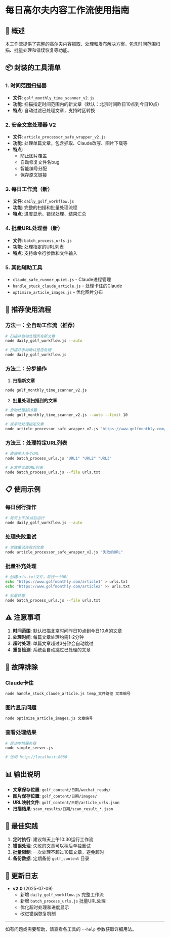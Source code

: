 # 每日高尔夫内容工作流使用指南

## 🌟 概述

本工作流提供了完整的高尔夫内容抓取、处理和发布解决方案，包含时间范围扫描、批量处理和错误恢复等功能。

## 📦 封装的工具清单

### 1. 时间范围扫描器
- **文件**: `golf_monthly_time_scanner_v2.js`
- **功能**: 扫描指定时间范围内的新文章（默认：北京时间昨日10点到今日10点）
- **特点**: 自动过滤已处理文章，支持时区转换

### 2. 安全文章处理器 V2
- **文件**: `article_processor_safe_wrapper_v2.js`
- **功能**: 处理单篇文章，包含抓取、Claude改写、图片下载等
- **特点**: 
  - 防止图片覆盖
  - 自动修复文件名bug
  - 智能编号分配
  - 保存原文链接

### 3. 每日工作流（新）
- **文件**: `daily_golf_workflow.js`
- **功能**: 完整的扫描和批量处理流程
- **特点**: 进度显示、错误处理、结果汇总

### 4. 批量URL处理器（新）
- **文件**: `batch_process_urls.js`
- **功能**: 处理指定的URL列表
- **特点**: 支持命令行参数和文件输入

### 5. 其他辅助工具
- `claude_safe_runner_quiet.js` - Claude进程管理
- `handle_stuck_claude_article.js` - 处理卡住的Claude
- `optimize_article_images.js` - 优化图片分布

## 🚀 推荐使用流程

### 方法一：全自动工作流（推荐）

```bash
# 扫描并自动处理所有新文章
node daily_golf_workflow.js --auto

# 扫描并手动确认是否处理
node daily_golf_workflow.js
```

### 方法二：分步操作

1. **扫描新文章**
```bash
node golf_monthly_time_scanner_v2.js
```

2. **批量处理扫描到的文章**
```bash
# 自动处理前10篇
node golf_monthly_time_scanner_v2.js --auto --limit 10

# 或手动处理指定文章
node article_processor_safe_wrapper_v2.js "https://www.golfmonthly.com/..."
```

### 方法三：处理特定URL列表

```bash
# 直接传入多个URL
node batch_process_urls.js "URL1" "URL2" "URL3"

# 从文件读取URL列表
node batch_process_urls.js --file urls.txt
```

## 📋 使用示例

### 每日例行操作
```bash
# 每天上午10点后运行
node daily_golf_workflow.js --auto
```

### 处理失败重试
```bash
# 单独重试失败的文章
node article_processor_safe_wrapper_v2.js "失败的URL"
```

### 批量补充处理
```bash
# 创建urls.txt文件，每行一个URL
echo "https://www.golfmonthly.com/article1" > urls.txt
echo "https://www.golfmonthly.com/article2" >> urls.txt

# 批量处理
node batch_process_urls.js --file urls.txt
```

## ⚠️ 注意事项

1. **时间范围**: 默认扫描北京时间昨日10点到今日10点的文章
2. **处理时间**: 每篇文章处理约需1-2分钟
3. **超时处理**: 单篇文章超过3分钟会自动跳过
4. **重复检测**: 系统会自动跳过已处理的文章

## 🔧 故障排除

### Claude卡住
```bash
node handle_stuck_claude_article.js temp_文件路径 文章编号
```

### 图片显示问题
```bash
node optimize_article_images.js 文章编号
```

### 查看处理结果
```bash
# 启动本地服务器
node simple_server.js

# 访问 http://localhost:8080
```

## 📊 输出说明

- **文章保存位置**: `golf_content/日期/wechat_ready/`
- **图片保存位置**: `golf_content/日期/images/`
- **URL映射文件**: `golf_content/日期/article_urls.json`
- **扫描结果**: `scan_results/日期/scan_result_*.json`

## 🎯 最佳实践

1. **定时执行**: 建议每天上午10:30运行工作流
2. **错误处理**: 失败的文章可以稍后单独重试
3. **批量限制**: 一次处理不超过10篇文章，避免超时
4. **备份数据**: 定期备份 `golf_content` 目录

## 📝 更新日志

- **v2.0** (2025-07-09)
  - 新增 `daily_golf_workflow.js` 完整工作流
  - 新增 `batch_process_urls.js` 批量URL处理
  - 优化超时处理和进度显示
  - 改进错误恢复机制

---

如有问题或需要帮助，请查看各工具的 `--help` 参数获取详细用法。